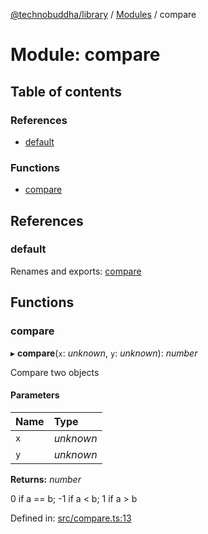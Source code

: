 [@technobuddha/library](../../README.md) / [Modules](../Modules.md) / compare

# Module: compare

## Table of contents

### References

- [default](compare.md#default)

### Functions

- [compare](compare.md#compare)

## References

### default

Renames and exports: [compare](compare.md#compare)

## Functions

### compare

▸ **compare**(`x`: *unknown*, `y`: *unknown*): *number*

Compare two objects

#### Parameters

| Name | Type |
| :------ | :------ |
| `x` | *unknown* |
| `y` | *unknown* |

**Returns:** *number*

0 if a == b; -1 if a < b; 1 if a > b

Defined in: [src/compare.ts:13](https://github.com/technobuddha/hill.software/blob/65b5e5d/packages/library/src/compare.ts#L13)
